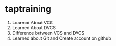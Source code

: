 # taptraining
1. Learned About VCS
2. Learned About DVCS
3. Difference between VCS and DVCS
4. Learned about Git and Create account on github
